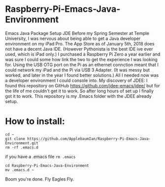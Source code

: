 # Raspberry-Pi-Emacs-Java-Environment

Emacs Java Package Setup JDE Before my Spring Semester at Temple University, I was nervous about being able to get a Java developer environment on my iPad Pro. The App Store as of January 5th, 2018 does not have a decent Java IDE. (However Pythonista is the best IDE ive ever used, which is iPad only.) I purchased a Raspberry Pi Zero a year earlier and was sure I could some how link the two to get the experience I was looking for. Using the USB OTG port on the Pi as an ethernet connction meant that I could network my iPad and the Pi via USB 3 Adapter. (It was messy but worked, and later in the year I found better solutions.) All I needed now was a developer environment I could console into. My discovery of JDEE: I found this repository on GitHub https://github.com/jdee-emacs/jdee/ but for the life of me couldn't get it to work. So after long hours of set up I finally got it to work. This repository is my .Emacs folder with the JDEE already setup.

# How to install:
```
cd ~
git clone https://github.com/ApplebaumIan/Raspberry-Pi-Emacs-Java-Environment.git`
rm -rf .emacs.d
```
if you have a .emacs file `rm .emacs`
```
cd Raspberry-Pi-Emacs-Java-Environment
mv .emacs.d ~
```
Boom you're done. Fly Eagles Fly.
